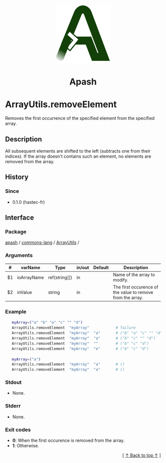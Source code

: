 
<div align='center' id='apash-top'>
  <a href='https://github.com/hastec-fr/apash'>
    <img alt='apash-logo' src='../../../../../../assets/apash-logo.svg'/>
  </a>

  # Apash
</div>


# ArrayUtils.removeElement
Removes the first occurrence of the specified element from the specified array.
## Description
   All subsequent elements are shifted to the left (subtracts one from their indices). 
   If the array doesn't contains such an element, no elements are removed from the array.

## History
### Since
  * 0.1.0 (hastec-fr)

## Interface
### Package
<!-- apash.packageBegin -->
[apash](../../../apash.md) / [commons-lang](../../commons-lang.md) / [ArrayUtils](../ArrayUtils.md) / 
<!-- apash.packageEnd -->

### Arguments
 | #      | varName        | Type          | in/out   | Default    | Description                          |
 |--------|----------------|---------------|----------|------------|--------------------------------------|
 | $1     | ioArrayName    | ref(string[]) | in       |            |  Name of the array to modify.        |
 | $2     | inValue        | string        | in       |            |  The first occurence of the value to remove from the array.  |

### Example
 ```bash
    myArray=("a" "b" "a" "c" "" "d")
    ArrayUtils.removeElement  "myArray"            # failure
    ArrayUtils.removeElement  "myArray"  "a"       # ("b" "a" "c" "" "d")
    ArrayUtils.removeElement  "myArray"  "a"       # ("b" "c" "" "d")
    ArrayUtils.removeElement  "myArray"  ""        # ("b" "c" "d")
    ArrayUtils.removeElement  "myArray"  "e"       # ("b" "c" "d")

    myArray=("a")
    ArrayUtils.removeElement  "myArray"  "a"       # ()
    ArrayUtils.removeElement  "myArray"  "a"       # ()
 ```

### Stdout
  * None.
### Stderr
  * None.

### Exit codes
  * **0**: When the first occurence is removed from the array.
  * **1**: Otherwise.

  <div align='right'>[ <a href='#apash-top'>↑ Back to top ↑</a> ]</div>

